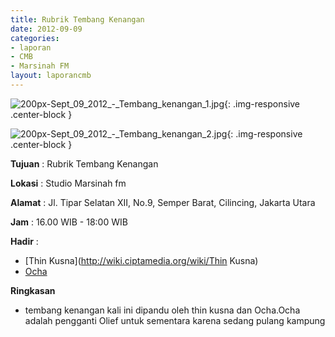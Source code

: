 ```yaml
---
title: Rubrik Tembang Kenangan
date: 2012-09-09
categories:
- laporan
- CMB
- Marsinah FM
layout: laporancmb
---
```


![200px-Sept_09_2012_-_Tembang_kenangan_1.jpg](/uploads/200px-Sept_09_2012_-_Tembang_kenangan_1.jpg){: .img-responsive .center-block }

![200px-Sept_09_2012_-_Tembang_kenangan_2.jpg](/uploads/200px-Sept_09_2012_-_Tembang_kenangan_2.jpg){: .img-responsive .center-block }


**Tujuan** : Rubrik Tembang Kenangan 

**Lokasi** : Studio Marsinah fm 

**Alamat** : Jl. Tipar Selatan XII, No.9, Semper Barat, Cilincing, Jakarta Utara 

**Jam** : 16.00 WIB - 18:00 WIB 

**Hadir** :
* [Thin Kusna](http://wiki.ciptamedia.org/wiki/Thin Kusna)
* [Ocha](http://wiki.ciptamedia.org/wiki/Ocha)

**Ringkasan**  
* tembang kenangan kali ini dipandu oleh thin kusna dan Ocha.Ocha adalah pengganti Olief untuk sementara karena sedang pulang kampung
